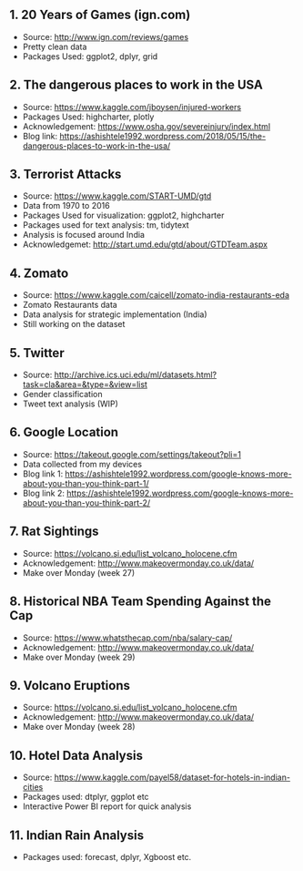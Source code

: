 
## 1. 20 Years of Games (ign.com)
- Source: http://www.ign.com/reviews/games
- Pretty clean data
- Packages Used: ggplot2, dplyr, grid

## 2. The dangerous places to work in the USA
- Source: https://www.kaggle.com/jboysen/injured-workers
- Packages Used: highcharter, plotly
- Acknowledgement: https://www.osha.gov/severeinjury/index.html
- Blog link: https://ashishtele1992.wordpress.com/2018/05/15/the-dangerous-places-to-work-in-the-usa/

## 3. Terrorist Attacks
- Source: https://www.kaggle.com/START-UMD/gtd
- Data from 1970 to 2016
- Packages Used for visualization: ggplot2, highcharter
- Packages used for text analysis: tm, tidytext
- Analysis is focused around India
- Acknowledgemet: http://start.umd.edu/gtd/about/GTDTeam.aspx

## 4. Zomato
- Source: https://www.kaggle.com/caicell/zomato-india-restaurants-eda
- Zomato Restaurants data
- Data analysis for strategic implementation (India)
- Still working on the dataset

## 5. Twitter
- Source: http://archive.ics.uci.edu/ml/datasets.html?task=cla&area=&type=&view=list
- Gender classification
- Tweet text analysis (WIP)

## 6. Google Location
- Source: https://takeout.google.com/settings/takeout?pli=1
- Data collected from my devices
- Blog link 1: https://ashishtele1992.wordpress.com/google-knows-more-about-you-than-you-think-part-1/
- Blog link 2: https://ashishtele1992.wordpress.com/google-knows-more-about-you-than-you-think-part-2/

## 7. Rat Sightings
- Source: https://volcano.si.edu/list_volcano_holocene.cfm
- Acknowledgement: http://www.makeovermonday.co.uk/data/
- Make over Monday (week 27)

## 8. Historical NBA Team Spending Against the Cap
- Source: https://www.whatsthecap.com/nba/salary-cap/
- Acknowledgement: http://www.makeovermonday.co.uk/data/
- Make over Monday (week 29)

## 9. Volcano Eruptions
- Source: https://volcano.si.edu/list_volcano_holocene.cfm
- Acknowledgement: http://www.makeovermonday.co.uk/data/
- Make over Monday (week 28)

## 10. Hotel Data Analysis
- Source: https://www.kaggle.com/payel58/dataset-for-hotels-in-indian-cities
- Packages used: dtplyr, ggplot etc
- Interactive Power BI report for quick analysis

## 11. Indian Rain Analysis
- Packages used: forecast, dplyr, Xgboost etc.
